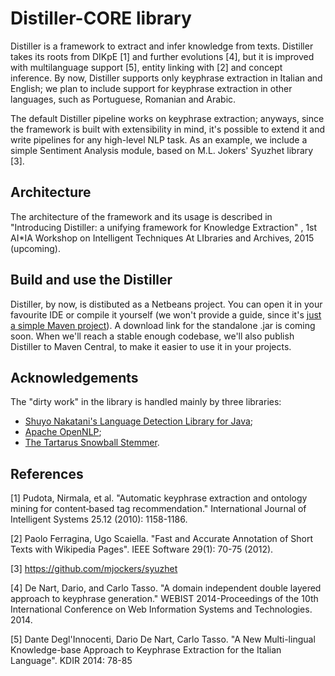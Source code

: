 # Distiller-CORE library #
 
Distiller is a framework to extract and infer knowledge from texts. Distiller takes its roots from DIKpE [1] and further evolutions [4], but it is improved with multilanguage support [5], entity linking with [2] and concept inference. By now, Distiller supports only keyphrase extraction in Italian and English; we plan to include support for keyphrase extraction in other languages, such as Portuguese, Romanian and Arabic.

The default Distiller pipeline works on keyphrase extraction; anyways, since the framework is built with extensibility in mind, it's possible to extend it and write pipelines for any high-level NLP task. As an example, we include a simple Sentiment Analysis module, based on M.L. Jokers' Syuzhet library [3].

## Architecture ##

The architecture of the framework and its usage is described in "Introducing Distiller: a unifying framework for Knowledge Extraction" , 1st AI*IA Workshop on Intelligent Techniques At LIbraries and Archives, 2015 (upcoming).

## Build and use the Distiller ##

Distiller, by now, is distibuted as a Netbeans project. You can open it in your favourite IDE or compile it yourself (we won't provide a guide, since it's [just a simple Maven project](http://maven.apache.org/archives/maven-1.x/start/quick-start.html)). A download link for the standalone .jar is coming soon. When we'll reach a stable enough codebase, we'll also publish Distiller to Maven Central, to make it easier to use it in your projects.

## Acknowledgements ##

The "dirty work" in the library is handled mainly by three libraries:
- [Shuyo Nakatani's Language Detection Library for Java](https://github.com/shuyo/language-detection/);
- [Apache OpenNLP](https://opennlp.apache.org/);
- [The Tartarus Snowball Stemmer](http://snowball.tartarus.org/).

## References ##

[1] Pudota, Nirmala, et al. "Automatic keyphrase extraction and ontology mining for content‐based tag recommendation." International Journal of Intelligent Systems 25.12 (2010): 1158-1186.

[2] Paolo Ferragina, Ugo Scaiella. "Fast and Accurate Annotation of Short Texts with Wikipedia Pages". IEEE Software 29(1): 70-75 (2012).

[3] https://github.com/mjockers/syuzhet

[4] De Nart, Dario, and Carlo Tasso. "A domain independent double layered approach to keyphrase generation." WEBIST 2014-Proceedings of the 10th International Conference on Web Information Systems and Technologies. 2014.

[5] 	Dante Degl'Innocenti, Dario De Nart, Carlo Tasso. "A New Multi-lingual Knowledge-base Approach to Keyphrase Extraction for the Italian Language". KDIR 2014: 78-85
